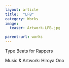 ```yaml
---
layout: article
title:  "LFB"
category: Works
image: 
  teaser: Artwork-LFB.jpg

parent-url: works
---
```

Type Beats for Rappers

Music & Artwork: Hiroya Ono